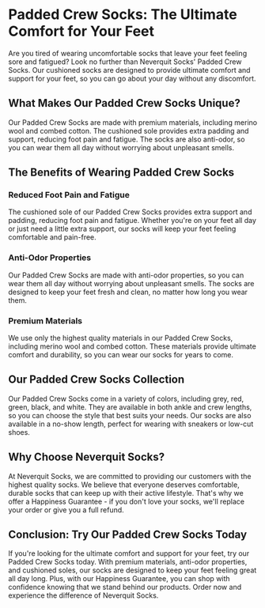 # Padded Crew Socks: The Ultimate Comfort for Your Feet

Are you tired of wearing uncomfortable socks that leave your feet feeling sore and fatigued? Look no further than Neverquit Socks' Padded Crew Socks. Our cushioned socks are designed to provide ultimate comfort and support for your feet, so you can go about your day without any discomfort.

## What Makes Our Padded Crew Socks Unique?

Our Padded Crew Socks are made with premium materials, including merino wool and combed cotton. The cushioned sole provides extra padding and support, reducing foot pain and fatigue. The socks are also anti-odor, so you can wear them all day without worrying about unpleasant smells.

## The Benefits of Wearing Padded Crew Socks

### Reduced Foot Pain and Fatigue

The cushioned sole of our Padded Crew Socks provides extra support and padding, reducing foot pain and fatigue. Whether you're on your feet all day or just need a little extra support, our socks will keep your feet feeling comfortable and pain-free.

### Anti-Odor Properties

Our Padded Crew Socks are made with anti-odor properties, so you can wear them all day without worrying about unpleasant smells. The socks are designed to keep your feet fresh and clean, no matter how long you wear them.

### Premium Materials

We use only the highest quality materials in our Padded Crew Socks, including merino wool and combed cotton. These materials provide ultimate comfort and durability, so you can wear our socks for years to come.

## Our Padded Crew Socks Collection

Our Padded Crew Socks come in a variety of colors, including grey, red, green, black, and white. They are available in both ankle and crew lengths, so you can choose the style that best suits your needs. Our socks are also available in a no-show length, perfect for wearing with sneakers or low-cut shoes.

## Why Choose Neverquit Socks?

At Neverquit Socks, we are committed to providing our customers with the highest quality socks. We believe that everyone deserves comfortable, durable socks that can keep up with their active lifestyle. That's why we offer a Happiness Guarantee - if you don't love your socks, we'll replace your order or give you a full refund.

## Conclusion: Try Our Padded Crew Socks Today

If you're looking for the ultimate comfort and support for your feet, try our Padded Crew Socks today. With premium materials, anti-odor properties, and cushioned soles, our socks are designed to keep your feet feeling great all day long. Plus, with our Happiness Guarantee, you can shop with confidence knowing that we stand behind our products. Order now and experience the difference of Neverquit Socks.